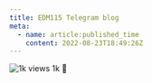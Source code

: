 ```yaml
---
title: EDM115 Telegram blog
meta:
  - name: article:published_time
    content: 2022-08-23T18:49:26Z
---
```


![1k views](/img/blog/2022/08-23-1k-views.webp)
1k 🥳
